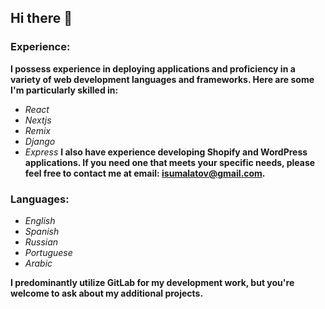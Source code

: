 ## Hi there 👋
### Experience:
**I possess experience in deploying applications and proficiency in a variety of web development languages and frameworks. Here are some I'm particularly skilled in:**
- *React*
- *Nextjs*
- *Remix*
- *Django*
- *Express*
**I also have experience developing Shopify and WordPress applications. If you need one that meets your specific needs, please feel free to contact me at email: isumalatov@gmail.com.**

### Languages:
- *English*
- *Spanish*
- *Russian*
- *Portuguese*
- *Arabic*

**I predominantly utilize GitLab for my development work, but you're welcome to ask about my additional projects.**
